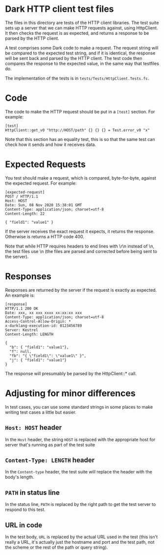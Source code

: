 # Dark HTTP client test files

The files in this directory are tests of the HTTP client libraries. The test suite
sets up a server that we can make HTTP requests against, using HttpClient. It then
checks the request is as expected, and returns a response to be parsed by the HTTP
client.

A test comprises some Dark code to make a request. The request string will be
compared to the expected test string, and if it is identical, the response will
be sent back and parsed by the HTTP client. The test code then compares the
response to the expected value, in the same way that testfiles do.

The implementation of the tests is in `tests/Tests/HttpClient.Tests.fs.`

# Code

The code to make the HTTP request should be put in a `[test]` section. For example:

```
[test]
HttpClient::get_v0 "http://HOST/path" {} {} {} = Test.error_v0 "x"
```

Note that this section has an equality test, this is so that the same test can
check how it sends and how it receives data.

# Expected Requests

You test should make a request, which is compared, byte-for-byte, against the
expected request. For example:

```
[expected-request]
POST / HTTP/1.1
Host: HOST
Date: Sun, 08 Nov 2020 15:38:01 GMT
Content-Type: application/json; charset=utf-8
Content-Length: 22

{ "field1": "value1" }
```

If the server receives the exact request it expects, it returns the response.
Otherwise is returns a HTTP code 400.

Note that while HTTP requires headers to end lines with \r\n instead of \n, the
test files use \n (the files are parsed and corrected before being sent to the
server).

# Responses

Responses are returned by the server if the request is exactly as expected. An example is:

```
[response]
HTTP/1.1 200 OK
Date: xxx, xx xxx xxxx xx:xx:xx xxx
Content-Type: application/json; charset=utf-8
Access-Control-Allow-Origin: *
x-darklang-execution-id: 0123456789
Server: Kestrel
Content-Length: LENGTH

{
  "b": { "field1": "value1"},
  "f": null,
  "fb": "{ \"field1\": \"value1\" }",
  "j": { "field1": "value1"}
}
```

The response will presumably be parsed by the HttpClient::\* call.

# Adjusting for minor differences

In test cases, you can use some standard strings in some places to make writing test
cases a little but easier.

## `Host: HOST` header

In the `Host` header, the string `HOST` is replaced with the appropriate host for
server that's running as part of the test suite

## `Content-Type: LENGTH` header

In the `Content-type` header, the test suite will replace the header with the body's length.

## `PATH` in status line

In the status line, `PATH` is replaced by the right path to get the test server to
respond to this test.

## URL in code

In the test body, `URL` is replaced by the actual URL used in the test (this isn't really a URL, it's actually just the hostname and port and the test path, not the scheme or the rest of the path or query string).
